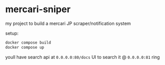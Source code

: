 # mercari-sniper

my project to build a mercari JP scraper/notification system

setup:
```sh
docker compose build
docker compose up
```

youll have search api at `0.0.0.0:80/docs`
UI to search it @ `0.0.0.0:81`
ring